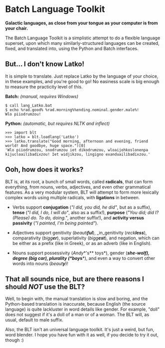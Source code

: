 # Batch Language Toolkit
**Galactic languages, as close from your tongue as your computer is from your chair.**

The Batch Language Toolkit is a simplistic attempt to do a flexible language superset, upon which many
similarly-structured languages can be created, fixed, and translated into, using the Python and
Batch interfaces.

## But... I don't know Latko!

It is simple to translate. Just replace Latko by the language of your choice, in these examples, and
you're good to go! No easiness scale is big enough to measure the practicity level of this.
 
**Batch:** _(manual, requires Windows)_

    $ call lang_Latko.bat
    $ echo %rad.good% %rad.morning%%ending.nominal.gender.male%!
    Wlo piiodrumzou!
    
**Python:** _(automatic, but requires NLTK and inflect)_

    >>> import blt
    >>> latko = blt.loadlang('Latko')
    >>> latko.translate("Good morning, afternoon and evening, friend world! And goodbye, huge space.")[0]
    'Wlo piiodrumzou, snodrumzou iet dikodrumzou, wloaijohkoslonenpa kijucloailibadixzou! Iet widjikzou, lingigno exanduailibadixzou.'
    
## Ooh, how does it works?

BLT is, at its root, a bunch of small words, called **radicals**, that can form everything, from nouns, verbs,
adjectives, and even other grammatical features. As a very modular system, BLT will attempt to form more
lexically complex words using multiple radicals, with **ligations** in between.

- Verbs support **conjugation**
(*"I did, you did, he did"*, but as a suffix), **tense** (*"I did, I do, I will do"*, also as a suffix!),
**purpose** (*"You did; did I? (Please) do. To do, doing."*, another suffix!), and **activity versus passivity**
(*"I painted, I'm being painted"*).

- Adjectives support genitivity (*beauti**ful***), _in_genitivity (*reck**less***), comparativity (*bigg**er***),
superlativity (*bigg**est***), and negation, which can be either as a prefix (like in Greek), or as an adverb
(like in English).

- Nouns support possessivity (*Andy**'s** toys*), gender (***she-**wolf*), degree (***big** car*), plurality (*boy**s***),
and even a way to convert other words into nouns (*beaut**y***)!

## That all sounds nice, but are there reasons I should _NOT_ use the BLT?

Well, to begin with, the manual translation is slow and boring, and the Python-based translation is inaccurate, because
English (the source language) is quite lackluster in word details like gender. For example, "doll" does not suggest if
it's a doll of a man or of a woman. The BLT will, as usual, default to male suffix.

Also, the BLT isn't an universal language toolkit. It's just a weird, but fun, word blender. I hope you have fun with
it as well, if you decide to try it out, though :)
